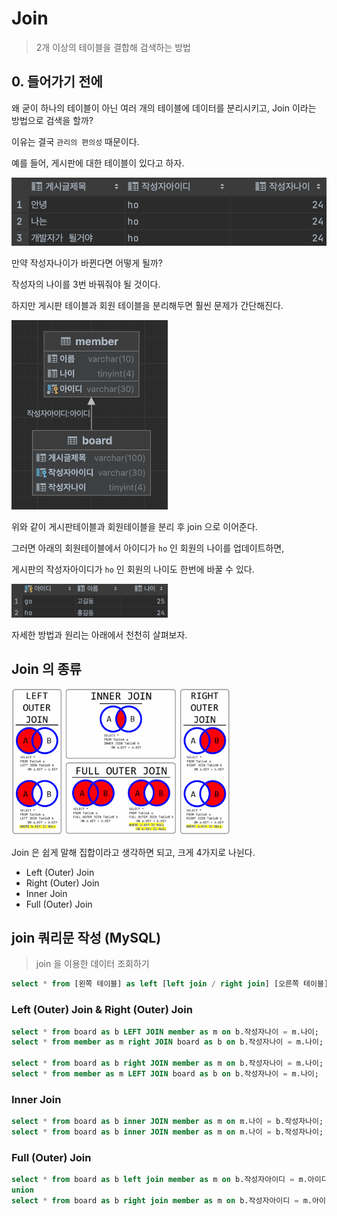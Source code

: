 # Join

> 2개 이상의 테이블을 결합해 검색하는 방법

## 0. 들어가기 전에

왜 굳이 하나의 테이블이 아닌 여러 개의 테이블에 데이터를 분리시키고, Join 이라는 방법으로 검색을 할까?

이유는 결국 `관리의 편의성` 때문이다.

예를 들어, 게시판에 대한 테이블이 있다고 하자.

![board](./board.png)

만약 작성자나이가 바뀐다면 어떻게 될까?

작성자의 나이를 3번 바꿔줘야 될 것이다.

하지만 게시판 테이블과 회원 테이블을 분리해두면 훨씬 문제가 간단해진다.

<img src="./board-member.png" alt="board-member" width=250px>

위와 같이 게시판테이블과 회원테이블을 분리 후 join 으로 이어준다.

그러면 아래의 회원테이블에서 아이디가 `ho` 인 회원의 나이를 업데이트하면,

게시판의 작성자아이디가 `ho` 인 회원의 나이도 한번에 바꿀 수 있다.

<img src="./member.png" alt="member" width=250px>

자세한 방법과 원리는 아래에서 천천히 살펴보자.

## Join 의 종류

<img src="./Join.png" alt="member" width=350px>

Join 은 쉽게 말해 집합이라고 생각하면 되고, 크게 4가지로 나뉜다.

-   Left (Outer) Join
-   Right (Outer) Join
-   Inner Join
-   Full (Outer) Join

## join 쿼리문 작성 (MySQL)

> join 을 이용한 데이터 조회하기

```sql
select * from [왼쪽 테이블] as left [left join / right join] [오른쪽 테이블] as right on [조건]
```

### Left (Outer) Join & Right (Outer) Join

```sql
select * from board as b LEFT JOIN member as m on b.작성자나이 = m.나이;
select * from member as m right JOIN board as b on b.작성자나이 = m.나이;

select * from board as b right JOIN member as m on b.작성자나이 = m.나이;
select * from member as m LEFT JOIN board as b on b.작성자나이 = m.나이;
```

### Inner Join

```sql
select * from board as b inner JOIN member as m on m.나이 = b.작성자나이;
select * from board as b inner JOIN member as m on m.나이 = b.작성자나이;
```

### Full (Outer) Join

```sql
select * from board as b left join member as m on b.작성자아이디 = m.아이디
union
select * from board as b right join member as m on b.작성자아이디 = m.아이디;
```
